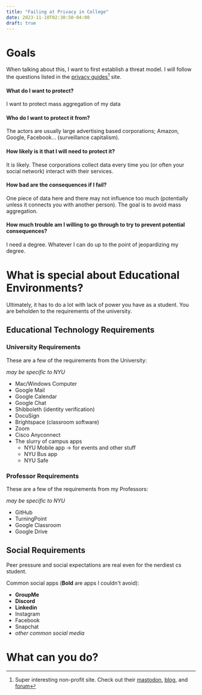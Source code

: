 ```yaml
---
title: "Failing at Privacy in College"
date: 2023-11-10T02:30:50-04:00
draft: true
---
```


# Goals

When talking about this, I want to first establish a threat model. I will follow the questions listed in the [privacy guides](https://www.privacyguides.org/en/basics/threat-modeling/)[^privacyguides] site.

#### What do I want to protect?

I want to protect mass aggregation of my data

#### Who do I want to protect it from?

The actors are usually large advertising based corporations; Amazon, Google, Facebook... (surveillance capitalism).

#### How likely is it that I will need to protect it?

It is likely. These corporations collect data every time you (or often your social network) interact with their services.

#### How bad are the consequences if I fail?

One piece of data here and there may not influence too much (potentially unless it connects you with another person). The goal is to avoid mass aggregation.

#### How much trouble am I willing to go through to try to prevent potential consequences?

I need a degree. Whatever I can do up to the point of jeopardizing my degree.

# What is special about Educational Environments?

Ultimately, it has to do a lot with lack of power you have as a student. You are beholden to the requirements of the university.

## Educational Technology Requirements

### University Requirements

These are a few of the requirements from the University:

_may be specific to NYU_
  * Mac/Windows Computer
  * Google Mail
  * Google Calendar
  * Google Chat
  * Shibboleth (identity verification)
  * DocuSign
  * Brightspace (classroom software)
  * Zoom
  * Cisco Anyconnect
  * The slurry of campus apps
    * NYU Mobile app -> for events and other stuff
    * NYU Bus app
    * NYU Safe
  
### Professor Requirements

These are a few of the requirements from my Professors:

_may be specific to NYU_
  * GitHub
  * TurningPoint
  * Google Classroom
  * Google Drive

## Social Requirements

Peer pressure and social expectations are real even for the nerdiest cs student.

Common social apps (**Bold** are apps I couldn't avoid):
  * **GroupMe**
  * **Discord**
  * **Linkedin**
  * Instagram
  * Facebook
  * Snapchat
  * _other common social media_

# What can you do?


[^privacyguides]: Super interesting non-profit site. Check out their [mastodon](https://mastodon.neat.computer/@privacyguides), [blog](https://blog.privacyguides.org/), and [forum](https://discuss.privacyguides.net/)
